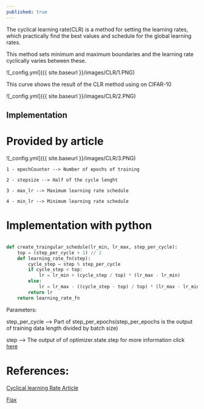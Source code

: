 ```yaml
---
published: true
---
```

The cyclical learning rate(CLR) is a method for setting the learning rates, which practically find the best values and schedule for the global learning rates.

This method sets minimum and maximum boundaries and the learning rate cyclically varies between these.

![_config.yml]({{ site.baseurl }}/images/CLR/1.PNG)


This curve shows the result of the CLR method using on CIFAR-10

![_config.yml]({{ site.baseurl }}/images/CLR/2.PNG)

## Implementation

# Provided by article

![_config.yml]({{ site.baseurl }}/images/CLR/3.PNG)

    1 - epochCounter --> Number of epochs of training 

    2 - stepsize --> Half of the cycle lenght

	3 - max_lr --> Maximum learning rate schedule
	
    4 - min_lr --> Minimum learning rate schedule
    
    
# Implementation with python

```python

def create_traingular_schedule(lr_min, lr_max, step_per_cycle):
	top = (step_per_cycle + 1) // 2
    def learning_rate_fn(step):
    	cycle_step = step % step_per_cycle
        if cycle_step < top:
        	lr = lr_min + (cycle_step / top) * (lr_max - lr_min)
        else:
            lr = lr_max - ((cycle_step - top) / top) * (lr_max - lr_min)
        return lr
    return learning_rate_fn
```

Parameters:
	
step_per_cycle --> Part of step_per_epochs(step_per_epochs is the output of training data length divided by 		batch size) 
    
step --> The output of of optimizer.state.step for more information click				
    [here](https://flax.readthedocs.io/en/latest/howtos/lr_schedule.html)
    
    
# References:

[Cyclical learning Rate Article](https://arxiv.org/abs/1506.01186)

[Flax](https://flax.readthedocs.io/en/latest/howtos/lr_schedule.html)
